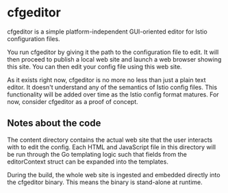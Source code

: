 # cfgeditor

cfgeditor is a simple platform-independent GUI-oriented editor for Istio configuration files.

You run cfgeditor by giving it the path to the configuration file to edit. It will then
proceed to publish a local web site and launch a web browser showing this site. You can
then edit your config file using this web site.

As it exists right now, cfgeditor is no more no less than just a plain text editor. It
doesn't understand any of the semantics of Istio config files. This functionality will be
added over time as the Istio config format matures. For now, consider cfgeditor as a
proof of concept.

## Notes about the code

The content directory contains the actual web site that the user interacts with
to edit the config. Each HTML and JavaScript file in this directory will be
run through the Go templating logic such that fields from the editorContext
struct can be expanded into the templates.

During the build, the whole web site is ingested and embedded directly into the
cfgeditor binary. This means the binary is stand-alone at runtime.
